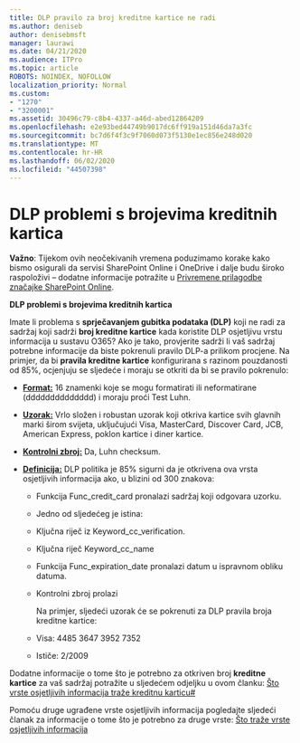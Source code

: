 ```yaml
---
title: DLP pravilo za broj kreditne kartice ne radi
ms.author: deniseb
author: denisebmsft
manager: laurawi
ms.date: 04/21/2020
ms.audience: ITPro
ms.topic: article
ROBOTS: NOINDEX, NOFOLLOW
localization_priority: Normal
ms.custom:
- "1270"
- "3200001"
ms.assetid: 30496c79-c8b4-4337-a46d-abed12864209
ms.openlocfilehash: e2e93bed44749b9017dc6ff919a151d46da7a3fc
ms.sourcegitcommit: bc7d6f4f3c9f7060d073f5130e1ec856e248d020
ms.translationtype: MT
ms.contentlocale: hr-HR
ms.lasthandoff: 06/02/2020
ms.locfileid: "44507398"
---
```

# <a name="dlp-issues-with-credit-card-numbers"></a>DLP problemi s brojevima kreditnih kartica

**Važno**: Tijekom ovih neočekivanih vremena poduzimamo korake kako bismo osigurali da servisi SharePoint Online i OneDrive i dalje budu široko raspoloživi – dodatne informacije potražite u [Privremene prilagodbe značajke SharePoint Online](https://aka.ms/ODSPAdjustments).

**DLP problemi s brojevima kreditnih kartica**

Imate li problema s **sprječavanjem gubitka podataka (DLP)** koji ne radi za sadržaj koji sadrži **broj kreditne kartice** kada koristite DLP osjetljivu vrstu informacija u sustavu O365? Ako je tako, provjerite sadrži li vaš sadržaj potrebne informacije da biste pokrenuli pravilo DLP-a prilikom procjene. Na primjer, da bi **pravila kreditne kartice** konfigurirana s razinom pouzdanosti od 85%, ocjenjuju se sljedeće i moraju se otkriti da bi se pravilo pokrenulo:
  
- **[Format:](https://docs.microsoft.com/microsoft-365/compliance/sensitive-information-type-entity-definitions#format-19)** 16 znamenki koje se mogu formatirati ili neformatirane (dddddddddddddd) i moraju proći Test Luhn.

- **[Uzorak:](https://docs.microsoft.com/microsoft-365/compliance/sensitive-information-type-entity-definitions#pattern-19)** Vrlo složen i robustan uzorak koji otkriva kartice svih glavnih marki širom svijeta, uključujući Visa, MasterCard, Discover Card, JCB, American Express, poklon kartice i diner kartice.

- **[Kontrolni zbroj:](https://docs.microsoft.com/microsoft-365/compliance/sensitive-information-type-entity-definitions#checksum-19)** Da, Luhn checksum.

- **[Definicija:](https://docs.microsoft.com/microsoft-365/compliance/sensitive-information-type-entity-definitions#definition-19)** DLP politika je 85% sigurni da je otkrivena ova vrsta osjetljivih informacija ako, u blizini od 300 znakova:

  - Funkcija Func_credit_card pronalazi sadržaj koji odgovara uzorku.

  - Jedno od sljedećeg je istina:

  - Ključna riječ iz Keyword_cc_verification.

  - Ključna riječ Keyword_cc_name

  - Funkcija Func_expiration_date pronalazi datum u ispravnom obliku datuma.

  - Kontrolni zbroj prolazi

    Na primjer, sljedeći uzorak će se pokrenuti za DLP pravila broja kreditne kartice:

  - Visa: 4485 3647 3952 7352
  
  - Ističe: 2/2009

Dodatne informacije o tome što je potrebno za otkriven broj **kreditne kartice** za vaš sadržaj potražite u sljedećem odjeljku u ovom članku: [Što vrste osjetljivih informacija traže kreditnu karticu#](https://docs.microsoft.com/microsoft-365/compliance/sensitive-information-type-entity-definitions#credit-card-number)
  
Pomoću druge ugrađene vrste osjetljivih informacija pogledajte sljedeći članak za informacije o tome što je potrebno za druge vrste: [Što traže vrste osjetljivih informacija](https://docs.microsoft.com/microsoft-365/compliance/sensitive-information-type-entity-definitions)
  